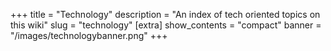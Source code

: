 +++
title = "Technology"
description = "An index of tech oriented topics on this wiki"
slug = "technology"
[extra]
show_contents = "compact"
banner = "/images/technologybanner.png"
+++